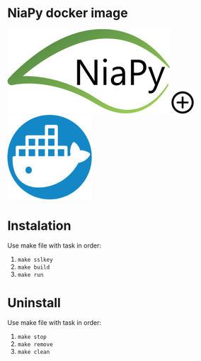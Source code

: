 # NiaPy docker image
<img src=".images/NiaPyLogo.png" alt="NiaPy logo" height="191" width="367">
<img src=".images/plus-sign-in-circle.svg" alt="In combination with" height="50" width="50">
<img src=".images/icon-slack.svg" alt="Docker logo" height="191" width="191">

# Instalation
Use make file with task in order:
1. `make sslkey`
2. `make build`
3. `make run`

# Uninstall
Use make file with task in order:
1. `make stop`
2. `make remove`
3. `make clean`
